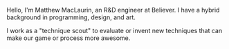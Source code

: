 Hello, I'm Matthew MacLaurin, an R&D engineer at Believer. I have a hybrid background in programming, design, and art.

I work as a "technique scout" to evaluate or invent new techniques that can make our game or process more awesome.

